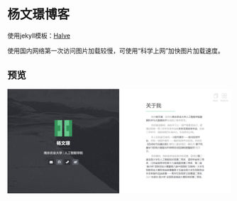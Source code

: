 # 杨文璟博客

使用jekyll模板：[Halve](http://jekyllthemes.org/themes/halve-theme/)

使用国内网络第一次访问图片加载较慢，可使用“科学上网”加快图片加载速度。

## 预览   
![screenshot of Halve](/images/halve-home-image.png)
